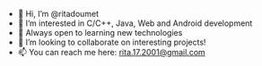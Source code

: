 - 👋 Hi, I’m @ritadoumet
- 👀 I’m interested in C/C++, Java, Web and Android development
- 🌱 Always open to learning new technologies
- 💞️ I’m looking to collaborate on interesting projects!
- 📫 You can reach me here: rita.17.2001@gmail.com

